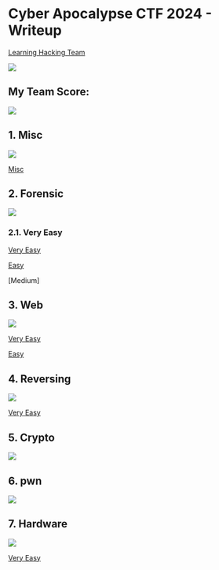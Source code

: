 # Cyber Apocalypse CTF 2024 -  Writeup
 
[Learning Hacking Team](https://ctf.hackthebox.com/team/overview/163443)

![](./Source/Image/TeamProfile.PNG)

## My Team Score:

![](./Source/Image/Result.PNG)

## 1. Misc

![](./Source/Image/1_Misc_.PNG)

[Misc](https://github.com/DoNCCong/Cyber-Apocalypse-CTF-2024/tree/ac36fa06bc2c1d25c40d501961fca6a3a924f51d/1.%20Misc)

## 2. Forensic

![](./Source/Image/2_Forenscis.PNG)

### 2.1. Very Easy
[Very Easy](https://github.com/DoNCCong/Cyber-Apocalypse-CTF-2024/tree/9ab7bd49df174b1e0f9c9368f6efbb6c9c3761b9/2.%20Forensics/1.%20Very%20Easy)

[Easy](https://github.com/DoNCCong/Cyber-Apocalypse-CTF-2024/tree/c5e1b9dd2cbe494166640c96f2d23cb6b3b5d0d2/2.%20Forensics/2.%20Easy)

[Medium]

## 3. Web

![](./Source/Image/3_Web.PNG)

[Very Easy](https://github.com/DoNCCong/Cyber-Apocalypse-CTF-2024/tree/4cd8cddf14ee27f3907fe9c9986135d85113bf1d/3.%20Web/1.%20Very%20Easy)

[Easy](https://github.com/DoNCCong/Cyber-Apocalypse-CTF-2024/tree/4cd8cddf14ee27f3907fe9c9986135d85113bf1d/3.%20Web/2.%20Easy)

## 4. Reversing

![](./Source/Image/4_Reversing.PNG)

[Very Easy](https://github.com/DoNCCong/Cyber-Apocalypse-CTF-2024/tree/4b68148bc213603445aad7dd009108bbd8d37712/4.%20Reversing)

## 5. Crypto

![](./Source/Image/5_Crypto.PNG)

## 6. pwn

![](./Source/Image/6_pwn.PNG)

## 7. Hardware

![](./Source/Image/7_Hardware.PNG)

[Very Easy](https://github.com/DoNCCong/Cyber-Apocalypse-CTF-2024/tree/e35f9f0d3a3cc1238f93cc0c62bde0ff9d103cab/7.%20Hardware)
